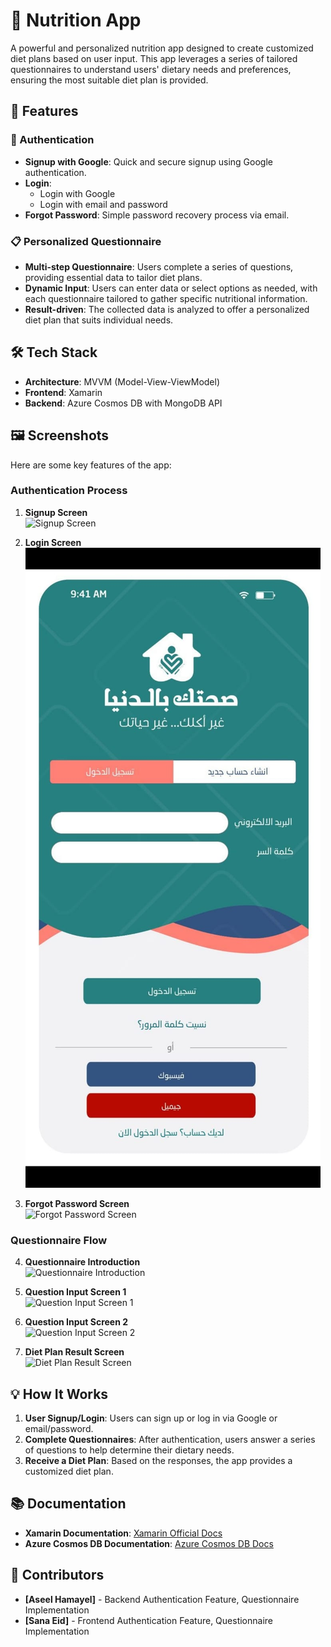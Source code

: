 # 🌱 Nutrition App

A powerful and personalized nutrition app designed to create customized diet plans based on user input. This app leverages a series of tailored questionnaires to understand users' dietary needs and preferences, ensuring the most suitable diet plan is provided.

## 🚀 Features

### 🔐 Authentication
- **Signup with Google**: Quick and secure signup using Google authentication.
- **Login**: 
  - Login with Google
  - Login with email and password
- **Forgot Password**: Simple password recovery process via email.

### 📋 Personalized Questionnaire
- **Multi-step Questionnaire**: Users complete a series of questions, providing essential data to tailor diet plans.
- **Dynamic Input**: Users can enter data or select options as needed, with each questionnaire tailored to gather specific nutritional information.
- **Result-driven**: The collected data is analyzed to offer a personalized diet plan that suits individual needs.

## 🛠️ Tech Stack
- **Architecture**: MVVM (Model-View-ViewModel)
- **Frontend**: Xamarin
- **Backend**: Azure Cosmos DB with MongoDB API

## 🖼️ Screenshots
Here are some key features of the app:

### Authentication Process
1. **Signup Screen**  
   ![Signup Screen](path_to_signup_screenshot)

2. **Login Screen**  
   ![Login Screen](ScreenShots/Login.jpeg)

3. **Forgot Password Screen**  
   ![Forgot Password Screen](path_to_forgot_password_screenshot)

### Questionnaire Flow
4. **Questionnaire Introduction**  
   ![Questionnaire Introduction](path_to_questionnaire_intro_screenshot)

5. **Question Input Screen 1**  
   ![Question Input Screen 1](path_to_question_input1_screenshot)

6. **Question Input Screen 2**  
   ![Question Input Screen 2](path_to_question_input2_screenshot)

7. **Diet Plan Result Screen**  
   ![Diet Plan Result Screen](path_to_diet_plan_result_screenshot)

## 💡 How It Works
1. **User Signup/Login**: Users can sign up or log in via Google or email/password.
2. **Complete Questionnaires**: After authentication, users answer a series of questions to help determine their dietary needs.
3. **Receive a Diet Plan**: Based on the responses, the app provides a customized diet plan.

## 📚 Documentation
- **Xamarin Documentation**: [Xamarin Official Docs](https://docs.microsoft.com/en-us/xamarin/)
- **Azure Cosmos DB Documentation**: [Azure Cosmos DB Docs](https://docs.microsoft.com/en-us/azure/cosmos-db/)

## 🤝 Contributors
- **[Aseel Hamayel]** - Backend Authentication Feature, Questionnaire Implementation
- **[Sana Eid]** - Frontend Authentication Feature, Questionnaire Implementation
